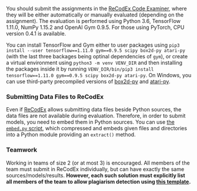 You should submit the assignments in the [ReCodEx Code
Examiner](https://recodex.mff.cuni.cz/), where they will be either automatically
or manually evaluated (depending on the assignment).
The evaluation is performed using Python 3.6, TensorFlow 1.11.0, NumPy 1.15.2
and OpenAI Gym 0.9.5. For those using PyTorch, CPU version 0.4.1 is available.

You can install TensorFlow and Gym either to user packages using
`pip3 install --user tensorflow==1.11.0 gym==0.9.5 scipy box2d-py atari-py`
(with the last three backages being optinal dependencies of `gym`),
or create a virtual environment using `python3 -m venv VENV_DIR` and then installing
the packages inside it by running
`VENV_DIR/bin/pip3 install tensorflow==1.11.0 gym==0.9.5 scipy box2d-py atari-py`.
On Windows, you can use third-party precompiled versions of
[box2d-py](https://www.lfd.uci.edu/~gohlke/pythonlibs/)
and [atari-py](https://github.com/Kojoley/atari-py/releases).

### Submitting Data Files to ReCodEx

Even if [ReCodEx](https://recodex.mff.cuni.cz/) allows submitting data files
beside Python sources, the data files are not available during evaluation.
Therefore, in order to submit models, you need to embed them in Python sources.
You can use [the `embed.py` script](https://github.com/ufal/npfl122/blob/master/labs/embed.py),
which compressed and embeds given files and directories into a Python module
providing an `extract()` method.

### Teamwork

Working in teams of size 2 (or at most 3) is encouraged. All members of the team
must submit in ReCodEx individually, but can have exactly the same
sources/models/results. **However, each such solution must explicitly list all
members of the team to allow plagiarism detection using
[this template](https://github.com/ufal/npfl122/tree/master/labs/team_description.py).**
